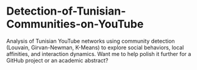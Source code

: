 # Detection-of-Tunisian-Communities-on-YouTube
Analysis of Tunisian YouTube networks using community detection (Louvain, Girvan-Newman, K-Means) to explore social behaviors, local affinities, and interaction dynamics. Want me to help polish it further for a GitHub project or an academic abstract?
